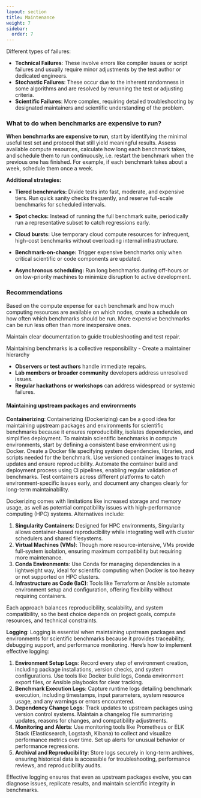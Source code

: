 ```yaml
---
layout: section
title: Maintenance
weight: 7
sidebar:
  order: 7
---
```


Different types of failures:

* **Technical Failures**: These involve errors like compiler issues or script failures and usually require minor adjustments by the test author or dedicated engineers.  
* **Stochastic Failures**: These occur due to the inherent randomness in some algorithms and are resolved by rerunning the test or adjusting criteria.  
* **Scientific Failures**: More complex, requiring detailed troubleshooting by designated maintainers and scientific understanding of the problem.

### What to do when benchmarks are expensive to run?

**When benchmarks are expensive to run**, start by identifying the minimal useful test set and protocol that still yield meaningful results. Assess available compute resources, calculate how long each benchmark takes, and schedule them to run continuously, i.e. restart the benchmark when the previous one has finished. For example, if each benchmark takes about a week, schedule them once a week.

**Additional strategies:**

* **Tiered benchmarks:** Divide tests into fast, moderate, and expensive tiers. Run quick sanity checks frequently, and reserve full-scale benchmarks for scheduled intervals.

* **Spot checks:** Instead of running the full benchmark suite, periodically run a representative subset to catch regressions early.

* **Cloud bursts:** Use temporary cloud compute resources for infrequent, high-cost benchmarks without overloading internal infrastructure.

* **Benchmark-on-change:** Trigger expensive benchmarks only when critical scientific or code components are updated.

* **Asynchronous scheduling:** Run long benchmarks during off-hours or on low-priority machines to minimize disruption to active development.

### Recommendations

Based on the compute expense for each benchmark and how much computing resources are available on which nodes, create a schedule on how often which benchmarks should be run. More expensive benchmarks can be run less often than more inexpensive ones. 

Maintain clear documentation to guide troubleshooting and test repair.

Maintaining benchmarks is a collective responsibility \- Create a maintainer hierarchy

* **Observers or test authors** handle immediate repairs.  
* **Lab members or broader community** developers address unresolved issues.  
* **Regular hackathons or workshops** can address widespread or systemic failures.

#### Maintaining upstream packages and environments

**Containerizing**: Containerizing (Dockerizing) can be a good idea for maintaining upstream packages and environments for scientific benchmarks because it ensures reproducibility, isolates dependencies, and simplifies deployment. To maintain scientific benchmarks in compute environments, start by defining a consistent base environment using Docker. Create a Docker file specifying system dependencies, libraries, and scripts needed for the benchmark. Use versioned container images to track updates and ensure reproducibility. Automate the container build and deployment process using CI pipelines, enabling regular validation of benchmarks. Test containers across different platforms to catch environment-specific issues early, and document any changes clearly for long-term maintainability.

Dockerizing comes with limitations like increased storage and memory usage, as well as potential compatibility issues with high-performance computing (HPC) systems. Alternatives include:

1. **Singularity Containers**: Designed for HPC environments, Singularity allows container-based reproducibility while integrating well with cluster schedulers and shared filesystems.  
2. **Virtual Machines (VMs)**: Though more resource-intensive, VMs provide full-system isolation, ensuring maximum compatibility but requiring more maintenance.  
3. **Conda Environments**: Use Conda for managing dependencies in a lightweight way, ideal for scientific computing when Docker is too heavy or not supported on HPC clusters.  
4. **Infrastructure as Code (IaC)**: Tools like Terraform or Ansible automate environment setup and configuration, offering flexibility without requiring containers.

Each approach balances reproducibility, scalability, and system compatibility, so the best choice depends on project goals, compute resources, and technical constraints.

**Logging**: Logging is essential when maintaining upstream packages and environments for scientific benchmarks because it provides traceability, debugging support, and performance monitoring. Here’s how to implement effective logging:

1. **Environment Setup Logs**: Record every step of environment creation, including package installations, version checks, and system configurations. Use tools like Docker build logs, Conda environment export files, or Ansible playbooks for clear tracking.  
2. **Benchmark Execution Logs**: Capture runtime logs detailing benchmark execution, including timestamps, input parameters, system resource usage, and any warnings or errors encountered.  
3. **Dependency Change Logs**: Track updates to upstream packages using version control systems. Maintain a changelog file summarizing updates, reasons for changes, and compatibility adjustments.  
4. **Monitoring and Alerts**: Use monitoring tools like Prometheus or ELK Stack (Elasticsearch, Logstash, Kibana) to collect and visualize performance metrics over time. Set up alerts for unusual behavior or performance regressions.  
5. **Archival and Reproducibility**: Store logs securely in long-term archives, ensuring historical data is accessible for troubleshooting, performance reviews, and reproducibility audits.

Effective logging ensures that even as upstream packages evolve, you can diagnose issues, replicate results, and maintain scientific integrity in benchmarks.
